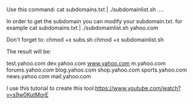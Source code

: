 Use this command:
cat subdomains.txt | ./subdomainlist.sh ....

In order to get the subdomain you can modify your subdomain.txt.
for example 
cat subdomains.txt | ./subdomainlist.sh yahoo.com 

Don't forget to:
chmod +x subs.sh
chmod +x subdomainlist.sh

The result will be:


test.yahoo.com
dev.yahoo.com
www.yahoo.com
m.yahoo.com
forums.yahoo.com
blog.yahoo.com
shop.yahoo.com
sports.yahoo.com
news.yahoo.com
mail.yahoo.com


I use this tutorial to create this tool:https://www.youtube.com/watch?v=s9w0KutMorE
